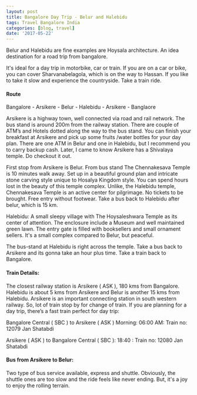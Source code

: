 ```yaml
---
layout: post
title: Bangalore Day Trip - Belur and Halebidu
tags: Travel Bangalore India
categories: [blog, travel]
date: '2017-05-22'
---
```


Belur and Halebidu are fine examples are Hoysala architecture. An idea destination for a road trip from bangalore.

It's ideal for a day trip in motorbike, car or train. If you are on a car or bike, you can cover Sharvanabelagola, which is on the way to Hassan. If you like to take it slow and experience the countryside. Take a train ride.

#### Route

Bangalore - Arsikere - Belur - Halebidu - Arsikere - Banglaore


Arsikere is a highway town, well connected via road and rail network. The bus stand is around 200m from the railway station. There are couple of ATM’s and Hotels dotted along the way to the bus stand. You can finish your breakfast at Arsikere and pick up some fruits /water bottles for your day plan. There are one ATM in Belur and one in Halebidu, but I recommend you to carry backup cash. Later, I came to know Arsikere has a Shivalaya temple. Do checkout it out. 

First stop from Arsikere is Belur. From bus stand The Chennakesava Temple is 10 minutes walk away. Set up in a beautiful ground plan and intricate stone carving style unique to Hosalya Kingdom style. You can spend hours lost in the beauty of this temple complex. Unlike, the Halebidu temple, Chennakesava Temple is an active center for pilgrimage. No tickets to be brought. Free entry without footwear. Take a bus back to Halebidu after belur, which is 15 km.


Halebidu: A small sleepy village with The Hoysaleshwara Temple as its center of attention. The enclosure include a Museum and well maintained green lawn. The entry gate is filled with booksellers and small ornament sellers. It's a small complex compared to Belur, but peaceful.


The bus-stand at Halebidu is right across the temple. Take a bus back to Arsikere and its gonna take an hour plus time. Take a train back to Bangalore.

#### Train Details:

The closest railway station is Arsikere ( ASK ), 180 kms from Bangalore. Halebidu is about 5 kms from Arsikere and Belur is another 15 kms from Halebidu. Arsikere is an important connecting station in south western railway. So, lot of train stop by for change of train. If you are planning for a day trip, there’s a fast train perfect for day trip:

Bangalore Central ( SBC ) to Arsikere ( ASK ) Morning: 06:00 AM: Train no: 12079 Jan Shatabdi

Arsikere ( ASK ) to Bangalore Central ( SBC ): 18:40 : Train no: 12080 Jan Shatabdi

#### Bus from Arsikere to Belur:

Two type of bus service available, express and shuttle. Obviously, the shuttle ones are too slow and the ride feels like never ending. But, it's a joy to enjoy the rolling terrain.

